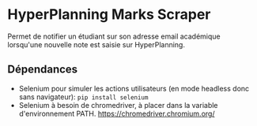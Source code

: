 # HyperPlanning Marks Scraper
Permet de notifier un étudiant sur son adresse email académique lorsqu'une nouvelle note est saisie sur HyperPlanning.

## Dépendances
- Selenium pour simuler les actions utilisateurs (en mode headless donc sans navigateur): `pip install selenium`
- Selenium à besoin de chromedriver, à placer dans la variable d'environnement PATH. https://chromedriver.chromium.org/
